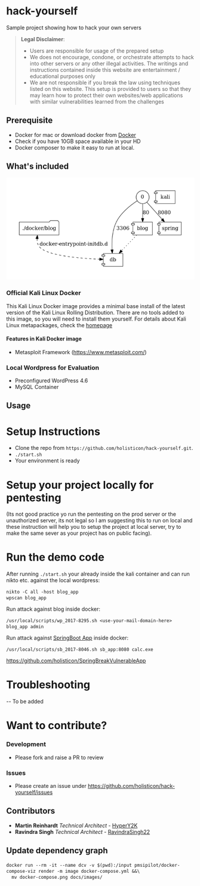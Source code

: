 # hack-yourself
Sample project showing how to hack your own servers

> **Legal Disclaimer**:
> * Users are responsible for usage of the prepared setup
> * We does not encourage, condone, or orchestrate attempts to hack into other servers or any other illegal activities. The writings and instructions contained inside this website are entertainment / educational purposes only
> * We are not responsible if you break the law using techniques listed on this website. This setup is provided to users so that they may learn how to protect their own websites/web applications with similar vulnerabilities learned from the challenges

## Prerequisite

 * Docker for mac or download docker from [Docker](https://www.docker.com/)
 * Check if you have 10GB space available in your HD
 * Docker composer to make it easy to run at local.

## What's included

![](docs/images/docker-compose.png)

###  Official Kali Linux Docker
This Kali Linux Docker image provides a minimal base install of the latest version of the Kali Linux Rolling Distribution.
There are no tools added to this image, so you will need to install them yourself.
For details about Kali Linux metapackages, check the [homepage](https://www.kali.org/news/kali-linux-metapackages/)

#### Features in Kali Docker image
* Metasploit Framework (https://www.metasploit.com/)

### Local Wordpress for Evaluation

* Preconfigured WordPress 4.6
* MySQL Container

## Usage

# Setup Instructions
* Clone the repo from `https://github.com/holisticon/hack-yourself.git`.
* `./start.sh`
* Your environment is ready

# Setup your project locally for pentesting
(Its not good practice yo run the pentesting on the prod server or the unauthorized server, its not legal so I am suggesting this to run on local and these instruction will help you to setup the project at local server, try to make the same sever as your project has on public facing).

# Run the demo code
After running `./start.sh` your already inside the kali container and can run nikto etc. against the local wordpress:
```
nikto -C all -host blog_app
wpscan blog_app

```
Run attack against blog inside docker:
```
/usr/local/scripts/wp_2017-8295.sh <use-your-mail-domain-here> blog_app admin
```

Run attack against [SpringBoot App](https://github.com/holisticon/SpringBreakVulnerableApp) inside docker:
```
/usr/local/scripts/sb_2017-8046.sh sb_app:8080 calc.exe
```

https://github.com/holisticon/SpringBreakVulnerableApp
# Troubleshooting
-- To be added

# Want to contribute?
###  Development
* Please fork and raise a PR to review
### Issues
* Please create an issue under https://github.com/holisticon/hack-yourself/issues


## Contributors
* **Martin Reinhardt** *Technical Architect* - [HyperY2K](http://github.com/hypery2k/)
* **Ravindra Singh**  *Technical Architect* - [RavindraSingh22](http://github.com/ravindrasingh22/)


## Update dependency graph

```
docker run --rm -it --name dcv -v $(pwd):/input pmsipilot/docker-compose-viz render -m image docker-compose.yml &&\
  mv docker-compose.png docs/images/
```
